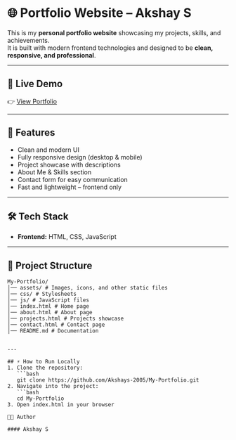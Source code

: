 # 🌐 Portfolio Website – Akshay S  

This is my **personal portfolio website** showcasing my projects, skills, and achievements.  
It is built with modern frontend technologies and designed to be **clean, responsive, and professional**.  

---

## 🔗 Live Demo  
👉 [View Portfolio](https://akshays-portfolio-2025.netlify.app/)  

---

## 📌 Features  
- Clean and modern UI  
- Fully responsive design (desktop & mobile)  
- Project showcase with descriptions  
- About Me & Skills section  
- Contact form for easy communication  
- Fast and lightweight – frontend only  

---

## 🛠️ Tech Stack  
- **Frontend:** HTML, CSS, JavaScript  

---

## 📂 Project Structure 
```plaintext
My-Portfolio/
│── assets/ # Images, icons, and other static files
│── css/ # Stylesheets
│── js/ # JavaScript files
│── index.html # Home page
│── about.html # About page
│── projects.html # Projects showcase
│── contact.html # Contact page
│── README.md # Documentation


---

## ⚡ How to Run Locally  
1. Clone the repository:  
   ```bash
   git clone https://github.com/Akshays-2005/My-Portfolio.git
2. Navigate into the project:
   ```bash
   cd My-Portfolio
3. Open index.html in your browser

👨‍💻 Author

#### Akshay S

